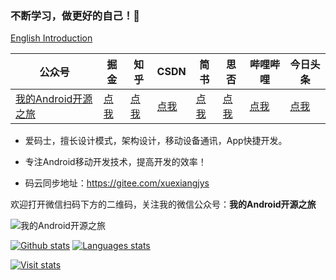 ### 不断学习，做更好的自己！💪  

[English Introduction](./README_EN.md)

| 公众号   | 掘金     |  知乎    |  CSDN   |   简书   |   思否  |   哔哩哔哩  |   今日头条    
|---------|---------|--------- |---------|---------|---------|---------|---------|
| [我的Android开源之旅](https://s1.ax1x.com/2022/04/26/LbF4tU.png)  |  [点我](https://juejin.im/user/598feef55188257d592e56ed/posts)    |   [点我](https://www.zhihu.com/people/xuexiangjys/posts)       |   [点我](https://xuexiangjys.blog.csdn.net/)  |   [点我](https://www.jianshu.com/u/6bf605575337)  |   [点我](https://segmentfault.com/u/xuexiangjys)  |   [点我](https://space.bilibili.com/483850585)  |   [点我](https://img.rruu.net/image/5ff34ff7b02dd)  

-  爱码士，擅长设计模式，架构设计，移动设备通讯，App快捷开发。

-  专注Android移动开发技术，提高开发的效率！

-  码云同步地址：https://gitee.com/xuexiangjys

欢迎打开微信扫码下方的二维码，关注我的微信公众号：**我的Android开源之旅**

<img src="https://s1.ax1x.com/2022/04/26/LbF4tU.png" alt="我的Android开源之旅"/>

[![Github stats](https://github-readme-stats.vercel.app/api?username=xuexiangjys&show_icons=true)](https://github.com/xuexiangjys)  [![Languages stats](https://github-readme-stats.vercel.app/api/top-langs/?username=xuexiangjys&show_icons=true&layout=compact)](https://github.com/xuexiangjys)

[![Visit stats](https://hits.b3log.org/xuexiangjys/xuexiangjys.svg)](https://github.com/xuexiangjys)
